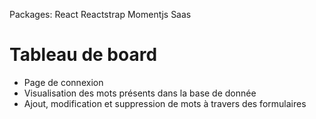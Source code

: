 Packages:
React
Reactstrap
Momentjs
Saas

# Tableau de board

- Page de connexion
- Visualisation des mots présents dans la base de donnée
- Ajout, modification et suppression de mots à travers des formulaires
